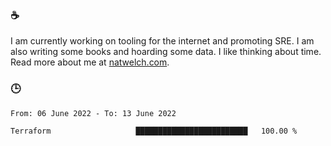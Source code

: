 ### ☕

I am currently working on tooling for the internet and promoting SRE. I am also writing some books and hoarding some data. I like thinking about time. Read more about me at [natwelch.com](https://natwelch.com).

### 🕒

<!--START_SECTION:waka-->

```text
From: 06 June 2022 - To: 13 June 2022

Terraform                   █████████████████████████   100.00 %
```

<!--END_SECTION:waka-->
